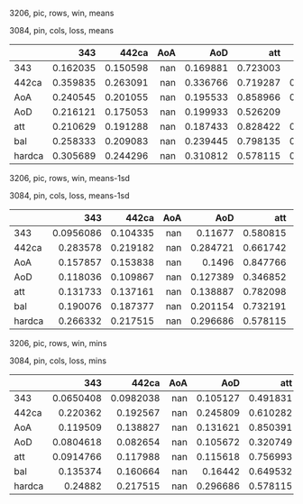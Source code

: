 3206, pic, rows, win, means

3084, pin, cols, loss, means

|        |      343 |    442ca |   AoA |      AoD |      att |      bal |   hardca |
|:-------|---------:|---------:|------:|---------:|---------:|---------:|---------:|
| 343    | 0.162035 | 0.150598 |   nan | 0.169881 | 0.723003 | 0.14958  | 0.364468 |
| 442ca  | 0.359835 | 0.263091 |   nan | 0.336766 | 0.719287 | 0.376953 | 0.348283 |
| AoA    | 0.240545 | 0.201055 |   nan | 0.195533 | 0.858966 | 0.204496 | 0.424956 |
| AoD    | 0.216121 | 0.175053 |   nan | 0.199933 | 0.526209 | 0.21117  | 0.258015 |
| att    | 0.210629 | 0.191288 |   nan | 0.187433 | 0.828422 | 0.183293 | 0.422985 |
| bal    | 0.258333 | 0.209083 |   nan | 0.239445 | 0.798135 | 0.239413 | 0.376411 |
| hardca | 0.305689 | 0.244296 |   nan | 0.310812 | 0.578115 | 0.345112 | 0.298202 |

3206, pic, rows, win, means-1sd

3084, pin, cols, loss, means-1sd

|        |       343 |    442ca |   AoA |      AoD |      att |       bal |   hardca |
|:-------|----------:|---------:|------:|---------:|---------:|----------:|---------:|
| 343    | 0.0956086 | 0.104335 |   nan | 0.11677  | 0.580815 | 0.0265771 | 0.218916 |
| 442ca  | 0.283578  | 0.219182 |   nan | 0.284721 | 0.661742 | 0.274655  | 0.265905 |
| AoA    | 0.157857  | 0.153838 |   nan | 0.1496   | 0.847766 | 0.0527651 | 0.329847 |
| AoD    | 0.118036  | 0.109867 |   nan | 0.127389 | 0.346852 | 0.104387  | 0.150418 |
| att    | 0.131733  | 0.137161 |   nan | 0.138887 | 0.782098 | 0.0423414 | 0.312521 |
| bal    | 0.190076  | 0.187377 |   nan | 0.201154 | 0.732191 | 0.112341  | 0.272101 |
| hardca | 0.266332  | 0.217515 |   nan | 0.296686 | 0.578115 | 0.275546  | 0.224362 |

3206, pic, rows, win, mins

3084, pin, cols, loss, mins

|        |       343 |     442ca |   AoA |      AoD |      att |       bal |    hardca |
|:-------|----------:|----------:|------:|---------:|---------:|----------:|----------:|
| 343    | 0.0650408 | 0.0982038 |   nan | 0.105127 | 0.491831 | 0.0428209 | 0.145983  |
| 442ca  | 0.220362  | 0.192567  |   nan | 0.245809 | 0.610282 | 0.213011  | 0.21731   |
| AoA    | 0.119509  | 0.138827  |   nan | 0.131621 | 0.850391 | 0.0807229 | 0.298075  |
| AoD    | 0.0804618 | 0.082654  |   nan | 0.105672 | 0.320749 | 0.0844717 | 0.0963951 |
| att    | 0.0914766 | 0.117988  |   nan | 0.115618 | 0.756993 | 0.0586268 | 0.234945  |
| bal    | 0.135374  | 0.160664  |   nan | 0.16442  | 0.649532 | 0.10664   | 0.200257  |
| hardca | 0.24882   | 0.217515  |   nan | 0.296686 | 0.578115 | 0.273898  | 0.188644  |

